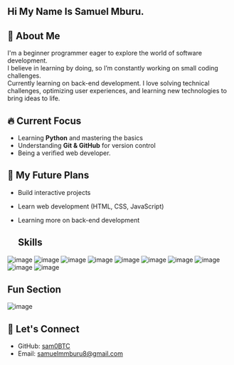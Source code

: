 ## Hi  My Name Is Samuel Mburu.


## 🚀 About Me  
I'm a beginner programmer eager to explore the world of software development.  
I believe in learning by doing, so I’m constantly working on small coding challenges.  
Currently learning on back-end development.
I love solving technical challenges, optimizing user experiences, and learning new technologies to bring ideas to life.

## 🔥 Current Focus  
- Learning **Python** and mastering the basics  
- Understanding **Git & GitHub** for version control
- Being a verified web developer.
    

## 🎯 My Future Plans  
- Build interactive projects  
- Learn web development (HTML, CSS, JavaScript)
- Learning more on back-end development 

  ## Skills
![image](https://github.com/user-attachments/assets/62ec31fd-4d3f-42e6-996d-bb49d05581e5)
![image](https://github.com/user-attachments/assets/7e344582-4224-4381-97e2-25d614896a45)
![image](https://github.com/user-attachments/assets/23eef847-528b-47ef-8d6a-57ab04e073ca)
![image](https://github.com/user-attachments/assets/614c5a78-e1ce-4668-bb05-98e42730c4ff)
![image](https://github.com/user-attachments/assets/92e8ad5d-1841-47ce-8f70-91581749669a)
![image](https://github.com/user-attachments/assets/71a45de3-cd0e-4a61-b083-3d3dda08e1b0)
![image](https://github.com/user-attachments/assets/e4c5a324-6f8d-480c-9387-4d26379cf8cd)
![image](https://github.com/user-attachments/assets/26ed141d-9eb0-4930-b281-caa4c56b1acb)
![image](https://github.com/user-attachments/assets/0644534a-af73-4d91-9154-c3d6d861b66b)
![image](https://github.com/user-attachments/assets/f160c7e0-16a9-43e1-8472-8dee3d85e4c8)

## Fun Section
![image](https://github.com/user-attachments/assets/2224adac-a69c-4c73-8e84-da62c64dc506)


## 📩 Let's Connect  
- GitHub: [sam0BTC](https://github.com/sam0BTC)  
- Email: samuelmmburu8@gmail.com 
